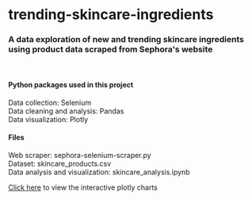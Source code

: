 # trending-skincare-ingredients
### A data exploration of new and trending skincare ingredients using product data scraped from Sephora's website

<br>

#### Python packages used in this project
Data collection: Selenium <br>
Data cleaning and analysis: Pandas <br>
Data visualization: Plotly <br>

#### Files
Web scraper: sephora-selenium-scraper.py <br>
Dataset: skincare_products.csv <br>
Data analysis and visualization: skincare_analysis.ipynb <br>

<a href="https://nbviewer.jupyter.org/github/richaparande/trending-skincare-ingredients/blob/master/skincare_analysis.ipynb">Click here</a> to view the interactive plotly charts
